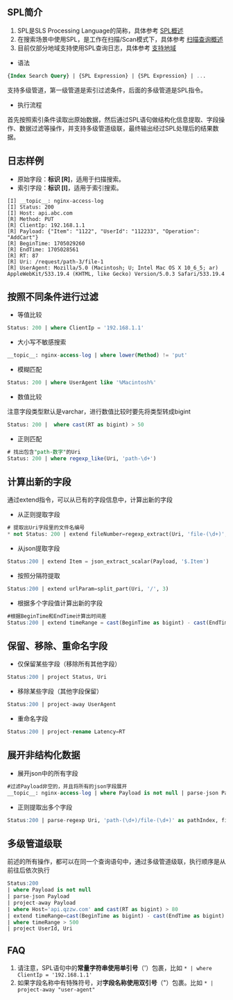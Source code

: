 ## SPL简介
1. SPL是SLS Processing Language的简称，具体参考 [SPL概述](https://help.aliyun.com/zh/sls/user-guide/spl-overview)
2. 在搜索场景中使用SPL，是工作在扫描/Scan模式下，具体参考 [扫描查询概述](https://help.aliyun.com/zh/sls/user-guide/scan-based-query-overview)
3. 目前仅部分地域支持使用SPL查询日志，具体参考 [支持地域](https://help.aliyun.com/zh/sls/user-guide/spl-supported-regions)


- 语法
```sql
{Index Search Query} | {SPL Expression} | {SPL Expression} | ...
```
支持多级管道，第一级管道是索引过滤条件，后面的多级管道是SPL指令。

- 执行流程

首先按照索引条件读取出原始数据，然后通过SPL语句做结构化信息提取、字段操作、数据过滤等操作，并支持多级管道级联，最终输出经过SPL处理后的结果数据。

## **日志样例**

- 原始字段：**标识 [R]**，适用于扫描搜索。
- 索引字段：**标识 [I]**，适用于索引搜索。
```
[I] __topic__: nginx-access-log
[I] Status: 200
[I] Host: api.abc.com
[R] Method: PUT
[R] ClientIp: 192.168.1.1
[R] Payload: {"Item": "1122", "UserId": "112233", "Operation": "AddCart"}
[R] BeginTime: 1705029260
[R] EndTime: 1705028561
[R] RT: 87
[R] Uri: /request/path-3/file-1
[R] UserAgent: Mozilla/5.0 (Macintosh; U; Intel Mac OS X 10_6_5; ar) AppleWebKit/533.19.4 (KHTML, like Gecko) Version/5.0.3 Safari/533.19.4
```

## **按照不同条件进行过滤**

- 等值比较
```sql
Status: 200 | where ClientIp = '192.168.1.1'
```

- 大小写不敏感搜索
```sql
__topic__: nginx-access-log | where lower(Method) != 'put'
```

- 模糊匹配
```sql
Status: 200 | where UserAgent like '%Macintosh%'
```

- 数值比较

注意字段类型默认是varchar，进行数值比较时要先将类型转成bigint
```sql
Status: 200 |  where cast(RT as bigint) > 50
```

- 正则匹配
```sql
# 找出包含"path-数字"的Uri
Status: 200 | where regexp_like(Uri, 'path-\d+')
```
## **计算出新的字段**
通过extend指令，可以从已有的字段信息中，计算出新的字段

- 从正则提取字段
```sql
# 提取出Uri字段里的文件名编号
* not Status: 200 | extend fileNumber=regexp_extract(Uri, 'file-(\d+)', 1)
```

- 从json提取字段
```sql
Status:200 | extend Item = json_extract_scalar(Payload, '$.Item')
```

- 按照分隔符提取
```sql
Status:200 | extend urlParam=split_part(Uri, '/', 3)
```

- 根据多个字段值计算出新的字段
```sql
#根据BeginTime和EndTime计算出时间差
Status:200 | extend timeRange = cast(BeginTime as bigint) - cast(EndTime as bigint)
```
## 保留、移除、重命名字段

- 仅保留某些字段（移除所有其他字段）
```sql
Status:200 | project Status, Uri
```

- 移除某些字段（其他字段保留）
```sql
Status:200 | project-away UserAgent
```

- 重命名字段
```sql
Status:200 | project-rename Latency=RT
```
## **展开非结构化数据**

- 展开json中的所有字段
```sql
#过滤Payload非空的，并且将所有的json字段展开
__topic__: nginx-access-log | where Payload is not null | parse-json Payload
```

- 正则提取出多个字段
```sql
Status:200 | parse-regexp Uri, 'path-(\d+)/file-(\d+)' as pathIndex, fileIndex
```
## 多级管道级联
前述的所有操作，都可以在同一个查询语句中，通过多级管道级联，执行顺序是从前往后依次执行
```sql
Status:200 
| where Payload is not null 
| parse-json Payload 
| project-away Payload 
| where Host='api.qzzw.com' and cast(RT as bigint) > 80 
| extend timeRange=cast(BeginTime as bigint) - cast(EndTime as bigint)
| where timeRange > 500
| project UserId, Uri
```

## **FAQ**

1. 请注意，SPL语句中的**常量字符串使用单引号**（'）包裹，比如 `* | where ClientIp = '192.168.1.1'`
2. 如果字段名称中有特殊符号，对**字段名称使用双引号**（"）包裹。比如 `* | project-away "user-agent"`
